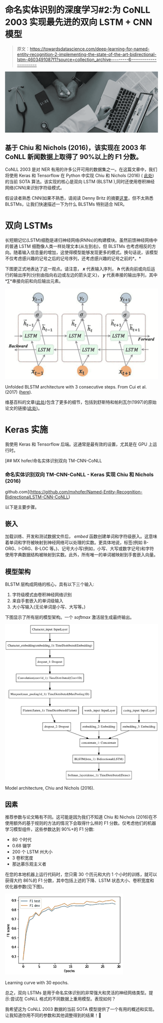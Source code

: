 # 命名实体识别的深度学习#2:为 CoNLL 2003 实现最先进的双向 LSTM + CNN 模型

> 原文：<https://towardsdatascience.com/deep-learning-for-named-entity-recognition-2-implementing-the-state-of-the-art-bidirectional-lstm-4603491087f1?source=collection_archive---------6----------------------->

![](img/a61edaad959ea2afbce0d24ff5cfb36a.png)

## 基于 Chiu 和 Nichols (2016)，该实现在 2003 年 CoNLL 新闻数据上取得了 90%以上的 F1 分数。

CoNLL 2003 是对 NER 有用的许多公开可用的数据集之一。在这篇文章中，我们将使用 Keras 和 Tensorflow 在 Python 中实现 Chiu 和 Nichols (2016) ( [此处](https://arxiv.org/abs/1511.08308))的当前 SOTA 算法。该实现的核心是双向 LSTM (BLSTM ),同时还使用卷积神经网络(CNN)来识别字符级模式。

假设读者熟悉 CNN(如果不熟悉，请阅读 Denny Britz 的摘要[这里](http://www.wildml.com/2015/11/understanding-convolutional-neural-networks-for-nlp/)，但不太熟悉 BLSTMs，让我们快速描述一下为什么 BLSTMs 特别适合 NER。

# 双向 LSTMs

长短期记忆(LSTM)细胞是递归神经网络(RNNs)的构建模块。虽然前馈神经网络中的普通 LSTM 细胞像人类一样处理文本(从左到右)，但 BLSTMs 也考虑相反的方向。随着输入信息量的增加，这使得模型能够发现更多的模式。换句话说，该模型不仅考虑感兴趣的记号之后的记号序列，还考虑感兴趣的记号之前的*。*

下图更正式地表达了这一观点。请注意， ***x*** 代表输入序列， ***h*** 代表向前或向后运行的输出序列(分别由指向右边或左边的箭头定义)， ***y*** 代表串接的输出序列，其中*∑*串接向前和向后输出元素。

![](img/85248f55924720ff57e4017e42b3a6f6.png)

Unfolded BLSTM architecture with 3 consecutive steps. From Cui et al. (2017) ([here](https://arxiv.org/pdf/1801.02143.pdf)).

维基百科的文章([此处](https://en.wikipedia.org/wiki/Bidirectional_recurrent_neural_networks))包含了更多的细节，包括到舒斯特和帕利瓦尔(1997)的原始论文的链接([此处](https://pdfs.semanticscholar.org/4b80/89bc9b49f84de43acc2eb8900035f7d492b2.pdf))。

# Keras 实施

我使用 Keras 和 Tensorflow 后端。这通常是最有效的设置，尤其是在 GPU 上运行时。

[](https://github.com/mxhofer/Named-Entity-Recognition-BidirectionalLSTM-CNN-CoNLL) [## MX hofer/命名实体识别双向 TM-CNN-CoNLL

### 命名实体识别双向 TM-CNN-CoNLL - Keras 实现 Chiu 和 Nichols (2016)

github.com](https://github.com/mxhofer/Named-Entity-Recognition-BidirectionalLSTM-CNN-CoNLL) 

以下是主要步骤。

## 嵌入

加载训练、开发和测试数据文件后， *embed* 函数创建单词和字符级嵌入。这意味着单词和字符被映射到神经网络可以处理的实数。更具体地说，标签(例如 B-ORG、I-ORG、B-LOC 等。)、记号大小写(例如，小写、大写或数字记号)和字符使用字典数据结构被映射到实数。此外，所有唯一的单词被映射到手套嵌入向量。

## 模型架构

BLSTM 层构成网络的核心，具有以下三个输入:

1.  字符级模式由卷积神经网络识别
2.  来自手套嵌入的单词级输入
3.  大小写输入(无论单词是小写、大写等。)

下图显示了所有层的模型架构。一个 *softmax* 激活层生成最终输出。

![](img/37796aa17e147dc1b195762f2e7c6640.png)

Model architecture, Chiu and Nichols (2016).

## 因素

推荐参数与论文略有不同。这可能是因为我们不知道 Chiu 和 Nichols (2016)在不使用额外的基于规则的方法的情况下会取得什么样的 F1 分数。仅考虑他们的机器学习模型组件，这些参数达到 90%+的 F1 分数:

*   80 个时代
*   0.68 辍学
*   200 个 LSTM 州大小
*   3 卷积宽度
*   那达慕乐观主义者

在您的本地机器上运行代码时，您只需 30 个历元和大约 1 个小时的训练，就可以获得大约 86%的 F1 分数，其中包括上述的下降、LSTM 状态大小、卷积宽度和优化器参数(见下图)。

![](img/572bf2967fd0c03b7607a30a7fb36364.png)

Learning curve with 30 epochs.

总之，双向 LSTMs 是用于命名实体识别的非常强大和灵活的神经网络类型。提示:尝试在 CoNLL 格式的不同数据上重用模型。表现如何？

我希望这为 CoNLL 2003 数据的当前 SOTA 模型提供了一个有用的概述和实现。让我知道你用不同的参数和其他调整得到的结果！👋